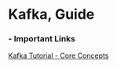 # Kafka, Guide

### - Important Links
[Kafka Tutorial - Core Concepts](https://www.youtube.com/watch?v=udnX21__SuU)
